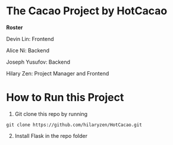 # The Cacao Project by HotCacao

**Roster**

Devin Lin: Frontend

Alice Ni: Backend

Joseph Yusufov: Backend

Hilary Zen: Project Manager and Frontend

# How to Run this Project

1. Git clone this repo by running

```
git clone https://github.com/hilaryzen/HotCacao.git
```

2. Install Flask in the repo folder
